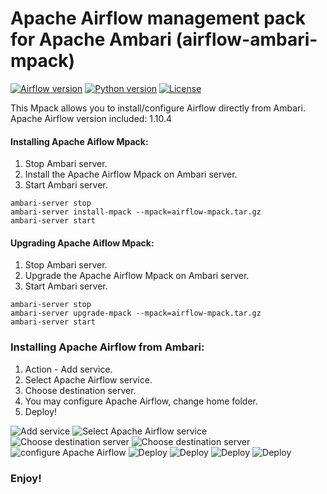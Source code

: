# Apache Airflow management pack for Apache Ambari (airflow-ambari-mpack)

[![Airflow version](https://img.shields.io/badge/Airflow-1.10.4-brightgreen.svg)](https://github.com/sburn/ambari-airflow)
[![Python version](https://img.shields.io/badge/Python%203-brightgreen.svg)](https://github.com/sburn/ambari-airflow)
[![License](http://img.shields.io/:license-Apache%202.0-blue.svg)](http://www.apache.org/licenses/LICENSE-2.0.txt)

This Mpack allows you to install/configure Airflow directly from Ambari.
Apache Airflow version included: 1.10.4

#### Installing Apache Aiflow Mpack:
1. Stop Ambari server.
2. Install the Apache Airflow Mpack on Ambari server.
3. Start Ambari server.

```
ambari-server stop
ambari-server install-mpack --mpack=airflow-mpack.tar.gz
ambari-server start
```

#### Upgrading Apache Aiflow Mpack:
1. Stop Ambari server.
2. Upgrade the Apache Airflow Mpack on Ambari server.
3. Start Ambari server.

```
ambari-server stop
ambari-server upgrade-mpack --mpack=airflow-mpack.tar.gz
ambari-server start
```

### Installing Apache Airflow from Ambari:
1. Action - Add service.
2. Select Apache Airflow service.
3. Choose destination server.
4. You may configure Apache Airflow, change home folder.
5. Deploy!

![Add service](https://github.com/sburn/ambari-airflow/blob/master/Screenshots/1.PNG)
![Select Apache Airflow service](https://github.com/sburn/ambari-airflow/blob/master/Screenshots/2.PNG)
![Choose destination server](https://github.com/sburn/ambari-airflow/blob/master/Screenshots/3.PNG)
![Choose destination server](https://github.com/sburn/ambari-airflow/blob/master/Screenshots/3-1.PNG)
![configure Apache Airflow](https://github.com/sburn/ambari-airflow/blob/master/Screenshots/4.PNG)
![Deploy](https://github.com/sburn/ambari-airflow/blob/master/Screenshots/5.PNG)
![Deploy](https://github.com/sburn/ambari-airflow/blob/master/Screenshots/6.PNG)
![Deploy](https://github.com/sburn/ambari-airflow/blob/master/Screenshots/8.PNG)
![Deploy](https://github.com/sburn/ambari-airflow/blob/master/Screenshots/10.PNG)


### Enjoy!
